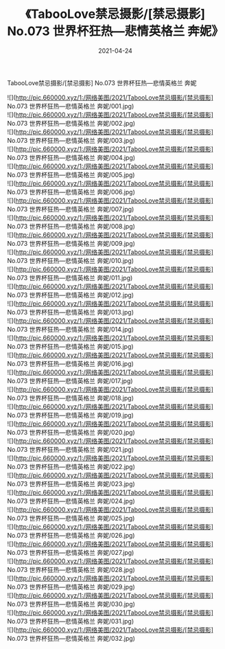 ﻿---
layout: post
title:  《TabooLove禁忌摄影/[禁忌摄影] No.073 世界杯狂热—悲情英格兰 奔妮》
date:   2021-04-24
img: http://pic.660000.xyz/1:/网络美图/2021/TabooLove禁忌摄影/[禁忌摄影] No.073 世界杯狂热—悲情英格兰 奔妮/000.jpg
categories: [美女, 清纯, 唯美]
---

TabooLove禁忌摄影/[禁忌摄影] No.073 世界杯狂热—悲情英格兰 奔妮

 ![](http://pic.660000.xyz/1:/网络美图/2021/TabooLove禁忌摄影/[禁忌摄影] No.073 世界杯狂热—悲情英格兰 奔妮/001.jpg) <br>![](http://pic.660000.xyz/1:/网络美图/2021/TabooLove禁忌摄影/[禁忌摄影] No.073 世界杯狂热—悲情英格兰 奔妮/002.jpg) <br>![](http://pic.660000.xyz/1:/网络美图/2021/TabooLove禁忌摄影/[禁忌摄影] No.073 世界杯狂热—悲情英格兰 奔妮/003.jpg) <br>![](http://pic.660000.xyz/1:/网络美图/2021/TabooLove禁忌摄影/[禁忌摄影] No.073 世界杯狂热—悲情英格兰 奔妮/004.jpg) <br>![](http://pic.660000.xyz/1:/网络美图/2021/TabooLove禁忌摄影/[禁忌摄影] No.073 世界杯狂热—悲情英格兰 奔妮/005.jpg) <br>![](http://pic.660000.xyz/1:/网络美图/2021/TabooLove禁忌摄影/[禁忌摄影] No.073 世界杯狂热—悲情英格兰 奔妮/006.jpg) <br>![](http://pic.660000.xyz/1:/网络美图/2021/TabooLove禁忌摄影/[禁忌摄影] No.073 世界杯狂热—悲情英格兰 奔妮/007.jpg) <br>![](http://pic.660000.xyz/1:/网络美图/2021/TabooLove禁忌摄影/[禁忌摄影] No.073 世界杯狂热—悲情英格兰 奔妮/008.jpg) <br>![](http://pic.660000.xyz/1:/网络美图/2021/TabooLove禁忌摄影/[禁忌摄影] No.073 世界杯狂热—悲情英格兰 奔妮/009.jpg) <br>![](http://pic.660000.xyz/1:/网络美图/2021/TabooLove禁忌摄影/[禁忌摄影] No.073 世界杯狂热—悲情英格兰 奔妮/010.jpg) <br>![](http://pic.660000.xyz/1:/网络美图/2021/TabooLove禁忌摄影/[禁忌摄影] No.073 世界杯狂热—悲情英格兰 奔妮/011.jpg) <br>![](http://pic.660000.xyz/1:/网络美图/2021/TabooLove禁忌摄影/[禁忌摄影] No.073 世界杯狂热—悲情英格兰 奔妮/012.jpg) <br>![](http://pic.660000.xyz/1:/网络美图/2021/TabooLove禁忌摄影/[禁忌摄影] No.073 世界杯狂热—悲情英格兰 奔妮/013.jpg) <br>![](http://pic.660000.xyz/1:/网络美图/2021/TabooLove禁忌摄影/[禁忌摄影] No.073 世界杯狂热—悲情英格兰 奔妮/014.jpg) <br>![](http://pic.660000.xyz/1:/网络美图/2021/TabooLove禁忌摄影/[禁忌摄影] No.073 世界杯狂热—悲情英格兰 奔妮/015.jpg) <br>![](http://pic.660000.xyz/1:/网络美图/2021/TabooLove禁忌摄影/[禁忌摄影] No.073 世界杯狂热—悲情英格兰 奔妮/016.jpg) <br>![](http://pic.660000.xyz/1:/网络美图/2021/TabooLove禁忌摄影/[禁忌摄影] No.073 世界杯狂热—悲情英格兰 奔妮/017.jpg) <br>![](http://pic.660000.xyz/1:/网络美图/2021/TabooLove禁忌摄影/[禁忌摄影] No.073 世界杯狂热—悲情英格兰 奔妮/018.jpg) <br>![](http://pic.660000.xyz/1:/网络美图/2021/TabooLove禁忌摄影/[禁忌摄影] No.073 世界杯狂热—悲情英格兰 奔妮/019.jpg) <br>![](http://pic.660000.xyz/1:/网络美图/2021/TabooLove禁忌摄影/[禁忌摄影] No.073 世界杯狂热—悲情英格兰 奔妮/020.jpg) <br>![](http://pic.660000.xyz/1:/网络美图/2021/TabooLove禁忌摄影/[禁忌摄影] No.073 世界杯狂热—悲情英格兰 奔妮/021.jpg) <br>![](http://pic.660000.xyz/1:/网络美图/2021/TabooLove禁忌摄影/[禁忌摄影] No.073 世界杯狂热—悲情英格兰 奔妮/022.jpg) <br>![](http://pic.660000.xyz/1:/网络美图/2021/TabooLove禁忌摄影/[禁忌摄影] No.073 世界杯狂热—悲情英格兰 奔妮/023.jpg) <br>![](http://pic.660000.xyz/1:/网络美图/2021/TabooLove禁忌摄影/[禁忌摄影] No.073 世界杯狂热—悲情英格兰 奔妮/024.jpg) <br>![](http://pic.660000.xyz/1:/网络美图/2021/TabooLove禁忌摄影/[禁忌摄影] No.073 世界杯狂热—悲情英格兰 奔妮/025.jpg) <br>![](http://pic.660000.xyz/1:/网络美图/2021/TabooLove禁忌摄影/[禁忌摄影] No.073 世界杯狂热—悲情英格兰 奔妮/026.jpg) <br>![](http://pic.660000.xyz/1:/网络美图/2021/TabooLove禁忌摄影/[禁忌摄影] No.073 世界杯狂热—悲情英格兰 奔妮/027.jpg) <br>![](http://pic.660000.xyz/1:/网络美图/2021/TabooLove禁忌摄影/[禁忌摄影] No.073 世界杯狂热—悲情英格兰 奔妮/028.jpg) <br>![](http://pic.660000.xyz/1:/网络美图/2021/TabooLove禁忌摄影/[禁忌摄影] No.073 世界杯狂热—悲情英格兰 奔妮/029.jpg) <br>![](http://pic.660000.xyz/1:/网络美图/2021/TabooLove禁忌摄影/[禁忌摄影] No.073 世界杯狂热—悲情英格兰 奔妮/030.jpg) <br>![](http://pic.660000.xyz/1:/网络美图/2021/TabooLove禁忌摄影/[禁忌摄影] No.073 世界杯狂热—悲情英格兰 奔妮/031.jpg) <br>![](http://pic.660000.xyz/1:/网络美图/2021/TabooLove禁忌摄影/[禁忌摄影] No.073 世界杯狂热—悲情英格兰 奔妮/032.jpg) <br>